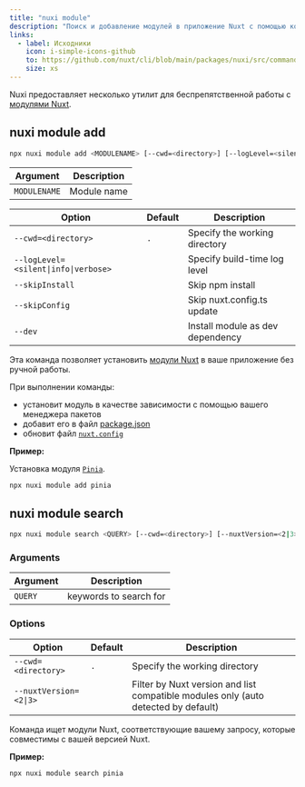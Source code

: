 ```yaml
---
title: "nuxi module"
description: "Поиск и добавление модулей в приложение Nuxt с помощью командной строки."
links:
  - label: Исходники
    icon: i-simple-icons-github
    to: https://github.com/nuxt/cli/blob/main/packages/nuxi/src/commands/module/
    size: xs
---
```


Nuxi предоставляет несколько утилит для беспрепятственной работы с [модулями Nuxt](/modules).

## nuxi module add

<!--module-add-cmd-->
```bash [Terminal]
npx nuxi module add <MODULENAME> [--cwd=<directory>] [--logLevel=<silent|info|verbose>] [--skipInstall] [--skipConfig] [--dev]
```
<!--/module-add-cmd-->

<!--module-add-args-->
Argument | Description
--- | ---
`MODULENAME` | Module name
<!--/module-add-args-->

<!--module-add-opts-->
Option | Default | Description
--- | --- | ---
`--cwd=<directory>` | `.` | Specify the working directory
`--logLevel=<silent\|info\|verbose>` |  | Specify build-time log level
`--skipInstall` |  | Skip npm install
`--skipConfig` |  | Skip nuxt.config.ts update
`--dev` |  | Install module as dev dependency
<!--/module-add-opts-->

Эта команда позволяет установить [модули Nuxt](/modules) в ваше приложение без ручной работы.

При выполнении команды:

- установит модуль в качестве зависимости с помощью вашего менеджера пакетов
- добавит его в файл [package.json](/docs/guide/directory-structure/package)
- обновит файл [`nuxt.config`](/docs/guide/directory-structure/nuxt-config)

**Пример:**

Установка модуля [`Pinia`](/modules/pinia).

```bash [Terminal]
npx nuxi module add pinia
```

## nuxi module search

<!--module-search-cmd-->
```bash [Terminal]
npx nuxi module search <QUERY> [--cwd=<directory>] [--nuxtVersion=<2|3>]
```
<!--/module-search-cmd-->

### Arguments

<!--module-search-args-->
Argument | Description
--- | ---
`QUERY` | keywords to search for
<!--/module-search-args-->

### Options

<!--module-search-opts-->
Option | Default | Description
--- | --- | ---
`--cwd=<directory>` | `.` | Specify the working directory
`--nuxtVersion=<2\|3>` |  | Filter by Nuxt version and list compatible modules only (auto detected by default)
<!--/module-search-opts-->

Команда ищет модули Nuxt, соответствующие вашему запросу, которые совместимы с вашей версией Nuxt.

**Пример:**

```bash [Terminal]
npx nuxi module search pinia
```
